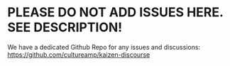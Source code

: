 # PLEASE DO NOT ADD ISSUES HERE. SEE DESCRIPTION!

We have a dedicated Github Repo for any issues and discussions: https://github.com/cultureamp/kaizen-discourse